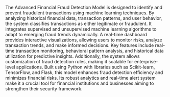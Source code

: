 The Advanced Financial Fraud Detection Model is designed to identify and prevent fraudulent transactions using machine learning techniques. By analyzing historical financial data, transaction patterns, and user behavior, the system classifies transactions as either legitimate or fraudulent. It integrates supervised and unsupervised machine learning algorithms to adapt to emerging fraud trends dynamically. A real-time dashboard provides interactive visualizations, allowing users to monitor risks, analyze transaction trends, and make informed decisions. Key features include real-time transaction monitoring, behavioral pattern analysis, and historical data utilization for predictive insights. Additionally, the system allows customization of fraud detection rules, making it scalable for enterprise-level applications. Built using Python with libraries such as Scikit-learn, TensorFlow, and Flask, this model enhances fraud detection efficiency and minimizes financial risks. Its robust analytics and real-time alert system make it a crucial tool for financial institutions and businesses aiming to strengthen their security framework.








